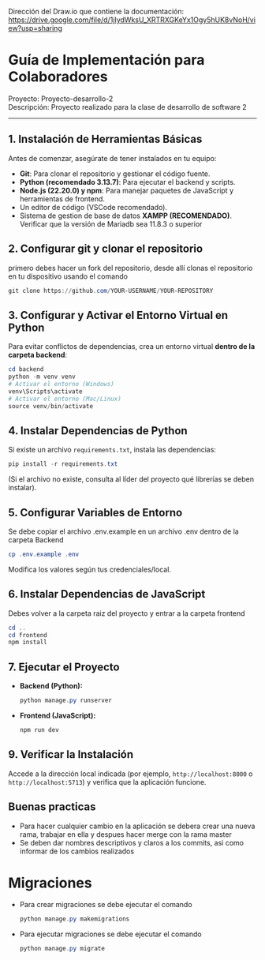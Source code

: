 Dirección del Draw.io que contiene la documentación:
https://drive.google.com/file/d/1jIydWksU_XRTRXGKeYx1Ogy5hUK8vNoH/view?usp=sharing


# Guía de Implementación para Colaboradores
Proyecto: Proyecto-desarrollo-2  
Descripción: Proyecto realizado para la clase de desarrollo de software 2  

---

## 1. **Instalación de Herramientas Básicas**

Antes de comenzar, asegúrate de tener instalados en tu equipo:

- **Git**: Para clonar el repositorio y gestionar el código fuente.
- **Python (recomendado 3.13.7)**: Para ejecutar el backend y scripts.
- **Node.js (22.20.0) y npm**: Para manejar paquetes de JavaScript y herramientas de frontend.
- Un editor de código (VSCode recomendado).
- Sistema de gestion de base de datos **XAMPP (RECOMENDADO)**. Verificar que la versión de Mariadb sea 11.8.3 o superior

## 2. **Configurar git y clonar el repositorio**

primero debes hacer un fork del repositorio, desde allí clonas el repositorio en tu dispositivo usando el comando 

```powershell
git clone https://github.com/YOUR-USERNAME/YOUR-REPOSITORY
```

## 3. **Configurar y Activar el Entorno Virtual en Python**

Para evitar conflictos de dependencias, crea un entorno virtual **dentro de la carpeta backend**:

```powershell
cd backend
python -m venv venv
# Activar el entorno (Windows)
venv\Scripts\activate
# Activar el entorno (Mac/Linux)
source venv/bin/activate
```

## 4. **Instalar Dependencias de Python**

Si existe un archivo `requirements.txt`, instala las dependencias:

```powershell
pip install -r requirements.txt
```

(Si el archivo no existe, consulta al líder del proyecto qué librerías se deben instalar).

## 5. **Configurar Variables de Entorno**

Se debe copiar el archivo .env.example en un archivo .env dentro de la carpeta Backend

```powershell
cp .env.example .env
```
Modifica los valores según tus credenciales/local.

## 6. **Instalar Dependencias de JavaScript**

Debes volver a la carpeta raiz del proyecto y entrar a la carpeta frontend
```powershell
cd ..
cd frontend
npm install
```

## 7. **Ejecutar el Proyecto**

- **Backend (Python):**
  ```powershell
  python manage.py runserver
  ```
- **Frontend (JavaScript):**
  ```powershell
  npm run dev
  ```

## 9. **Verificar la Instalación**

Accede a la dirección local indicada (por ejemplo, `http://localhost:8000` o `http://localhost:5713`) y verifica que la aplicación funcione.

## Buenas practicas
- Para hacer cualquier cambio en la aplicación se debera crear una nueva rama, trabajar en ella y despues hacer merge con la rama master
- Se deben dar nombres descriptivos y claros a los commits, asi como informar de los cambios realizados

# Migraciones

- Para crear migraciones se debe ejecutar el comando 

  ```powershell
  python manage.py makemigrations
  ```

- Para ejecutar migraciones se debe ejecutar el comando 

  ```powershell
  python manage.py migrate
  ```